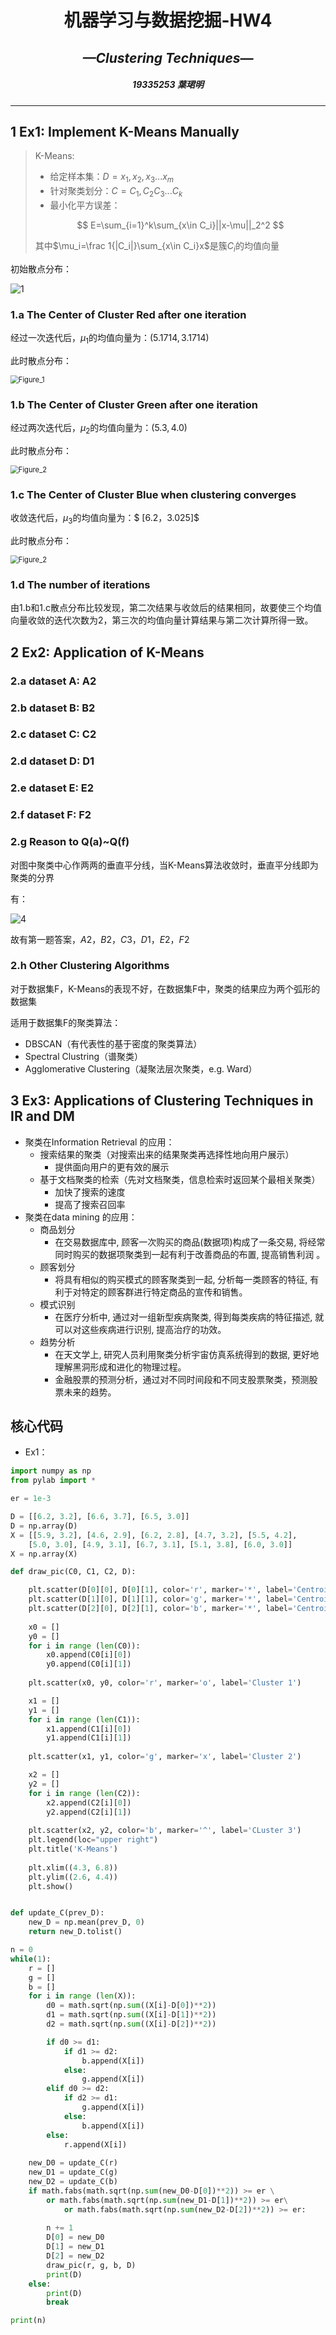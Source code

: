 # <center>机器学习与数据挖掘-HW4</center>

## <center>*—Clustering Techniques—*</center>

##### <center>19335253 葉珺明</center>



---



## 1 Ex1: Implement K-Means Manually

> K-Means: 
>
> + 给定样本集：$D={x_1,x_2,x_3...x_m}$
> + 针对聚类划分：$C={C_1,C_2C_3...C_k}$
> + 最小化平方误差：
>
> $$
> E=\sum_{i=1}^k\sum_{x\in C_i}||x-\mu||_2^2
> $$
>
> 其中$\mu_i=\frac 1{|C_i|}\sum_{x\in C_i}x$是簇$C_i$的均值向量



初始散点分布：

![1](/home/yip/machine_learning/hw4/pic/1.png)

### 1.a The Center of Cluster Red after one iteration

 经过一次迭代后，$\mu_1$的均值向量为：$(5.1714, 3.1714)$

此时散点分布：

<img src="/home/yip/machine_learning/hw4/pic/Figure_1.png" alt="Figure_1" style="zoom:80%;" />

### 1.b The Center of Cluster Green after one iteration

 经过两次迭代后，$\mu_2$的均值向量为：$(5.3,4.0)$

此时散点分布：

<img src="/home/yip/machine_learning/hw4/pic/Figure_2.png" alt="Figure_2" style="zoom:80%;" />

### 1.c The Center of Cluster Blue when clustering converges

 收敛迭代后，$\mu_3$的均值向量为：$ [6.2，3.025]$

此时散点分布：

<img src="/home/yip/machine_learning/hw4/pic/Figure_2.png" alt="Figure_2" style="zoom:80%;" />

### 1.d The number of iterations

由1.b和1.c散点分布比较发现，第二次结果与收敛后的结果相同，故要使三个均值向量收敛的迭代次数为2，第三次的均值向量计算结果与第二次计算所得一致。



## 2 Ex2: Application of K-Means

### 2.a dataset A: A2

### 2.b dataset B: B2

### 2.c dataset C: C2

### 2.d dataset D: D1

### 2.e dataset E: E2

### 2.f dataset F: F2

### 2.g Reason to Q(a)~Q(f)

对图中聚类中心作两两的垂直平分线，当K-Means算法收敛时，垂直平分线即为聚类的分界

有：

![4](/home/yip/machine_learning/hw4/pic/4.png)

故有第一题答案，$A2，B2，C3，D1，E2，F2$

### 2.h Other Clustering Algorithms

对于数据集F，K-Means的表现不好，在数据集F中，聚类的结果应为两个弧形的数据集

适用于数据集F的聚类算法：

+ DBSCAN（有代表性的基于密度的聚类算法）
+ Spectral Clustring（谱聚类）
+ Agglomerative Clustering（凝聚法层次聚类，e.g. Ward）



## 3 Ex3: Applications of Clustering Techniques in IR and DM

+ 聚类在Information Retrieval 的应用：
  - 搜索结果的聚类（对搜索出来的结果聚类再选择性地向用户展示）
    - 提供面向用户的更有效的展示
  - 基于文档聚类的检索（先对文档聚类，信息检索时返回某个最相关聚类）
    - 加快了搜索的速度
    - 提高了搜索召回率
+ 聚类在data mining 的应用：
  - 商品划分
    - 在交易数据库中, 顾客一次购买的商品(数据项)构成了一条交易, 将经常同时购买的数据项聚类到一起有利于改善商品的布置, 提高销售利润 。
  - 顾客划分
    - 将具有相似的购买模式的顾客聚类到一起, 分析每一类顾客的特征, 有利于对特定的顾客群进行特定商品的宣传和销售。
  - 模式识别 
    - 在医疗分析中, 通过对一组新型疾病聚类, 得到每类疾病的特征描述, 就可以对这些疾病进行识别, 提高治疗的功效。
  - 趋势分析
    - 在天文学上, 研究人员利用聚类分析宇宙仿真系统得到的数据, 更好地理解黑洞形成和进化的物理过程。
    - 金融股票的预测分析，通过对不同时间段和不同支股票聚类，预测股票未来的趋势。



## 核心代码

+ Ex1：

```python
import numpy as np
from pylab import *

er = 1e-3

D = [[6.2, 3.2], [6.6, 3.7], [6.5, 3.0]]
D = np.array(D)
X = [[5.9, 3.2], [4.6, 2.9], [6.2, 2.8], [4.7, 3.2], [5.5, 4.2], 
    [5.0, 3.0], [4.9, 3.1], [6.7, 3.1], [5.1, 3.8], [6.0, 3.0]]
X = np.array(X)

def draw_pic(C0, C1, C2, D):

    plt.scatter(D[0][0], D[0][1], color='r', marker='*', label='Centroid 1')
    plt.scatter(D[1][0], D[1][1], color='g', marker='*', label='Centroid 2')
    plt.scatter(D[2][0], D[2][1], color='b', marker='*', label='Centroid 3')
    
    x0 = []
    y0 = []
    for i in range (len(C0)):
        x0.append(C0[i][0])
        y0.append(C0[i][1])
    
    plt.scatter(x0, y0, color='r', marker='o', label='Cluster 1')

    x1 = []
    y1 = []
    for i in range (len(C1)):
        x1.append(C1[i][0])
        y1.append(C1[i][1])
    
    plt.scatter(x1, y1, color='g', marker='x', label='Cluster 2')

    x2 = []
    y2 = []
    for i in range (len(C2)):
        x2.append(C2[i][0])
        y2.append(C2[i][1])
    
    plt.scatter(x2, y2, color='b', marker='^', label='CLuster 3')
    plt.legend(loc="upper right")
    plt.title('K-Means')
    
    plt.xlim((4.3, 6.8))
    plt.ylim((2.6, 4.4))
    plt.show()


def update_C(prev_D):
    new_D = np.mean(prev_D, 0)
    return new_D.tolist()

n = 0
while(1):
    r = []
    g = []
    b = []
    for i in range (len(X)):
        d0 = math.sqrt(np.sum((X[i]-D[0])**2))
        d1 = math.sqrt(np.sum((X[i]-D[1])**2))
        d2 = math.sqrt(np.sum((X[i]-D[2])**2))

        if d0 >= d1:
            if d1 >= d2:
                b.append(X[i])
            else:
                g.append(X[i])
        elif d0 >= d2:
            if d2 >= d1:
                g.append(X[i])
            else:
                b.append(X[i])
        else:
            r.append(X[i])
        
    new_D0 = update_C(r)
    new_D1 = update_C(g)
    new_D2 = update_C(b)
    if math.fabs(math.sqrt(np.sum(new_D0-D[0])**2)) >= er \
        or math.fabs(math.sqrt(np.sum(new_D1-D[1])**2)) >= er\
            or math.fabs(math.sqrt(np.sum(new_D2-D[2])**2)) >= er:
        
        n += 1
        D[0] = new_D0
        D[1] = new_D1
        D[2] = new_D2
        draw_pic(r, g, b, D)
        print(D)
    else:
        print(D)
        break

print(n)
```

